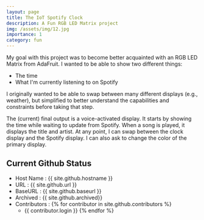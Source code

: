 ```yaml
---
layout: page
title: The IoT Spotify Clock
description: A Fun RGB LED Matrix project
img: /assets/img/12.jpg
importance: 1
category: fun
---
```


My goal with this project was to become better acquainted with an RGB LED Matrix from AdaFruit. I wanted to be able to show two different things:

* The time
* What I'm currently listening to on Spotify

I originally wanted to be able to swap between many different displays (e.g., weather), but simplified to better understand the capabilities and constraints before taking that step.

The (current) final output is a voice-activated display. It starts by showing the time while waiting to update from Spotify. When a song is played, it displays the title and artist. At any point, I can swap between the clock display and the Spotify display. I can also ask to change the color of the primary display.

## Current Github Status 

* Host Name : {{ site.github.hostname }}
* URL : {{ site.github.url }}
* BaseURL : {{ site.github.baseurl }}
* Archived : {{ site.github.archived}}
* Contributors : 
{% for contributor in site.github.contributors %}
  * {{ contributor.login }}
{% endfor %}